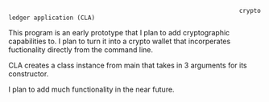 
                                                                    crypto ledger application (CLA)
                                                                    
                                                                    

  This program is an early prototype that I plan to add cryptographic capabilities to. I plan to turn it into a crypto wallet that incorperates fuctionality directly from the command line. 

  CLA creates a class instance from main that takes in 3 arguments for its constructor. 

I plan to add much functionality in the near future. 

